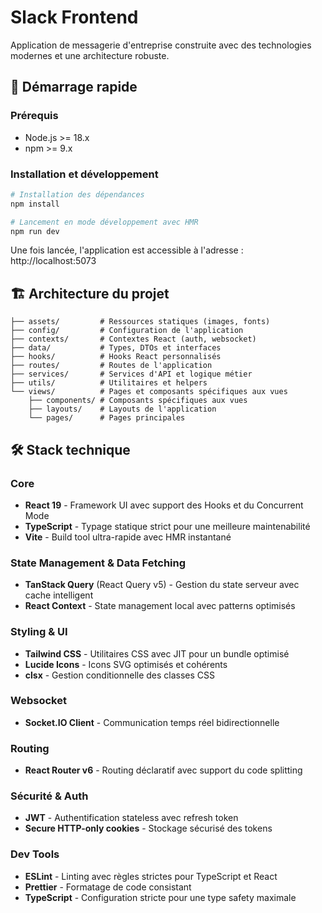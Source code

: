 # Slack Frontend

Application de messagerie d'entreprise construite avec des technologies modernes et une architecture robuste.

## 🚀 Démarrage rapide

### Prérequis
- Node.js >= 18.x
- npm >= 9.x

### Installation et développement
```bash
# Installation des dépendances
npm install

# Lancement en mode développement avec HMR
npm run dev
```

Une fois lancée, l'application est accessible à l'adresse : http://localhost:5073


## 🏗️ Architecture du projet

```src/
├── assets/         # Ressources statiques (images, fonts)
├── config/         # Configuration de l'application
├── contexts/       # Contextes React (auth, websocket)
├── data/           # Types, DTOs et interfaces
├── hooks/          # Hooks React personnalisés
├── routes/         # Routes de l'application
├── services/       # Services d'API et logique métier
├── utils/          # Utilitaires et helpers
└── views/          # Pages et composants spécifiques aux vues
    ├── components/ # Composants spécifiques aux vues
    ├── layouts/    # Layouts de l'application
    └── pages/      # Pages principales
```

## 🛠️ Stack technique

### Core
- **React 19** - Framework UI avec support des Hooks et du Concurrent Mode
- **TypeScript** - Typage statique strict pour une meilleure maintenabilité
- **Vite** - Build tool ultra-rapide avec HMR instantané

### State Management & Data Fetching
- **TanStack Query** (React Query v5) - Gestion du state serveur avec cache intelligent
- **React Context** - State management local avec patterns optimisés

### Styling & UI
- **Tailwind CSS** - Utilitaires CSS avec JIT pour un bundle optimisé
- **Lucide Icons** - Icons SVG optimisés et cohérents
- **clsx** - Gestion conditionnelle des classes CSS

### Websocket
- **Socket.IO Client** - Communication temps réel bidirectionnelle

### Routing
- **React Router v6** - Routing déclaratif avec support du code splitting

### Sécurité & Auth
- **JWT** - Authentification stateless avec refresh token
- **Secure HTTP-only cookies** - Stockage sécurisé des tokens

### Dev Tools
- **ESLint** - Linting avec règles strictes pour TypeScript et React
- **Prettier** - Formatage de code consistant
- **TypeScript** - Configuration stricte pour une type safety maximale